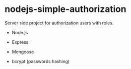 # nodejs-simple-authorization

Server side project for authorization users with roles.

- Node.js 

- Express

- Mongoose

- bcrypt (passwords hashing)
